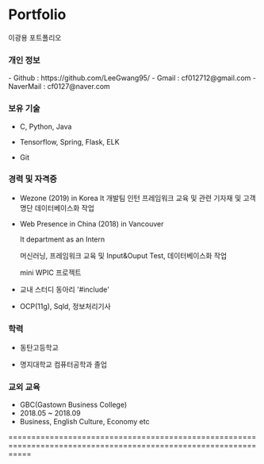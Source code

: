 # Portfolio
이광용 포트폴리오

<h3>개인 정보</h3>
- Github : https://github.com/LeeGwang95/
- Gmail : cf012712@gmail.com
- NaverMail : cf0127@naver.com

<h3>보유 기술</h3>

- C, Python, Java

- Tensorflow, Spring, Flask, ELK

- Git

<h3>경력 및 자격증</h3>

- Wezone (2019) in Korea
  It 개발팀 인턴
  프레임워크 교육 및 관련 기자재 및 고객명단 데이터베이스화 작업
  
- Web Presence in China (2018)  in Vancouver

  It department as an Intern
  
  머신러닝, 프레임워크 교육 및 Input&Ouput Test, 데이터베이스화 작업
  
  mini WPIC 프로젝트
  
- 교내 스터디 동아리 '#include'

- OCP(11g), Sqld, 정보처리기사
  
<h3>학력</h3>

- 동탄고등학교

- 명지대학교 컴퓨터공학과 졸업

  
<h3>교외 교육</h3>

- GBC(Gastown Business College)
- 2018.05 ~ 2018.09
- Business, English Culture, Economy etc  

=================================================================================================================
